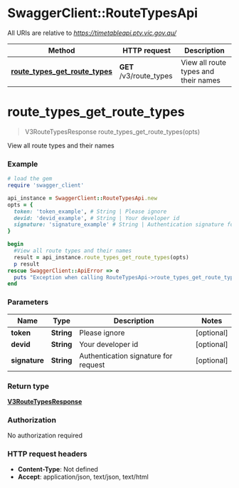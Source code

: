 # SwaggerClient::RouteTypesApi

All URIs are relative to *https://timetableapi.ptv.vic.gov.au/*

Method | HTTP request | Description
------------- | ------------- | -------------
[**route_types_get_route_types**](RouteTypesApi.md#route_types_get_route_types) | **GET** /v3/route_types | View all route types and their names

# **route_types_get_route_types**
> V3RouteTypesResponse route_types_get_route_types(opts)

View all route types and their names

### Example
```ruby
# load the gem
require 'swagger_client'

api_instance = SwaggerClient::RouteTypesApi.new
opts = { 
  token: 'token_example', # String | Please ignore
  devid: 'devid_example', # String | Your developer id
  signature: 'signature_example' # String | Authentication signature for request
}

begin
  #View all route types and their names
  result = api_instance.route_types_get_route_types(opts)
  p result
rescue SwaggerClient::ApiError => e
  puts "Exception when calling RouteTypesApi->route_types_get_route_types: #{e}"
end
```

### Parameters

Name | Type | Description  | Notes
------------- | ------------- | ------------- | -------------
 **token** | **String**| Please ignore | [optional] 
 **devid** | **String**| Your developer id | [optional] 
 **signature** | **String**| Authentication signature for request | [optional] 

### Return type

[**V3RouteTypesResponse**](V3RouteTypesResponse.md)

### Authorization

No authorization required

### HTTP request headers

 - **Content-Type**: Not defined
 - **Accept**: application/json, text/json, text/html



